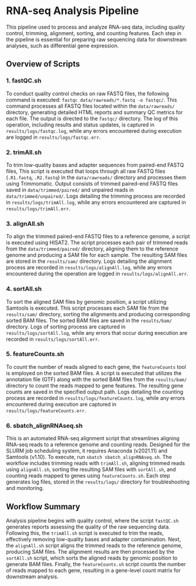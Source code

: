  # RNA-seq Analysis Pipeline

This pipeline used to process and analyze RNA-seq data, including quality control, trimming, alignment, sorting, and counting features. Each step in the pipeline is essential for preparing raw sequencing data for downstream analyses, such as differential gene expression.

## Overview of Scripts

### 1. fastQC.sh

To conduct quality control checks on raw FASTQ files, the following command is executed: `fastqc data/rawreads/*.fastq -o fastqc/`. This command processes all FASTQ files located within the `data/rawreads/` directory, generating detailed HTML reports and summary QC metrics for each file. The output is directed to the `fastqc/` directory. The log of this operation, including results and status updates, is captured in `results/logs/fastqc.log`, while any errors encountered during execution are logged in `results/logs/fastqc.err`.

### 2. trimAll.sh

To trim low-quality bases and adapter sequences from paired-end FASTQ files, This script is executed that loops through all raw FASTQ files (`.R1.fastq`, `.R2.fastq`) in the `data/rawreads/` directory and processes them using Trimmomatic. Output consists of trimmed paired-end FASTQ files saved in `data/trimmed/paired/` and unpaired reads in `data/trimmed/unpaired/`. Logs detailing the trimming process are recorded in `results/logs/trimAll.log`, while any errors encountered are captured in `results/logs/trimAll.err`.

### 3. alignAll.sh

To align the trimmed paired-end FASTQ files to a reference genome, a script is executed using HISAT2. The script processes each pair of trimmed reads from the `data/trimmed/paired/` directory, aligning them to the reference genome and producing a SAM file for each sample. The resulting SAM files are stored in the `results/sam/` directory. Logs detailing the alignment process are recorded in `results/logs/alignAll.log`, while any errors encountered during the operation are logged in `results/logs/alignAll.err`.

### 4. sortAll.sh

To sort the aligned SAM files by genomic position, a script utilizing Samtools is executed. This script processes each SAM file from the `results/sam/` directory, sorting the alignments and producing corresponding sorted BAM files. The sorted BAM files are saved in the `results/bam/` directory. Logs of sorting process are captured in `results/logs/sortAll.log`, while any errors that occur during execution are recorded in `results/logs/sortAll.err`.

### 5. featureCounts.sh

To count the number of reads aligned to each gene, the `featureCounts` tool is employed on the sorted BAM files. A script is executed that utilizes the annotation file (GTF) along with the sorted BAM files from the `results/bam/` directory to count the reads mapped to gene features. The resulting gene counts are saved in the specified output path. Logs detailing the counting process are recorded in `results/logs/featureCounts.log`, while any errors encountered during execution are captured in `results/logs/featureCounts.err`.

### 6. sbatch_alignRNAseq.sh

This is an automated RNA-seq alignment script that streamlines aligning RNA-seq reads to a reference genome and counting reads. Designed for the SLURM job scheduling system, it requires Anaconda (v2021.11) and Samtools (v1.10). To execute, run `sbatch sbatch_alignRNAseq.sh`. The workflow includes trimming reads with `trimAll.sh`, aligning trimmed reads using `alignAll.sh`, sorting the resulting SAM files with `sortAll.sh`, and counting reads mapped to genes using `featureCounts.sh`. Each step generates log files, stored in the `results/logs/` directory for troubleshooting and monitoring.

## Workflow Summary

Analysis pipeline begins with quality control, where the script `fastQC.sh` generates reports assessing the quality of the raw sequencing data. Following this, the `trimAll.sh` script is executed to trim the reads, effectively removing low-quality bases and adapter contamination. Next, the `alignAll.sh` script aligns the trimmed reads to the reference genome, producing SAM files. The alignment results are then processed by the `sortAll.sh` script, which sorts the aligned reads by genomic position to generate BAM files. Finally, the `featureCounts.sh` script counts the number of reads mapped to each gene, resulting in a gene-level count matrix for downstream analysis. 

